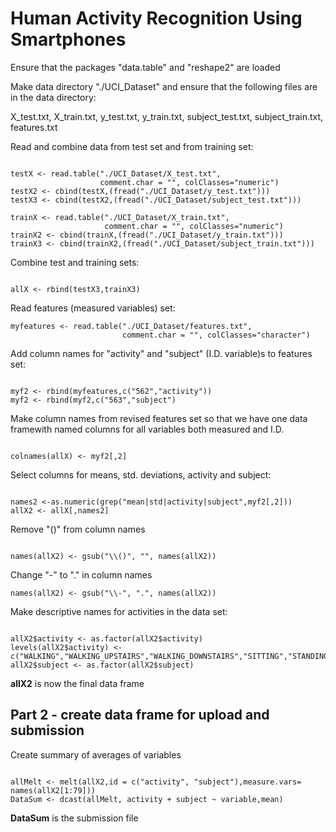
Human Activity Recognition Using Smartphones 
========================================================
Ensure that the packages "data.table" and "reshape2" are loaded

Make data directory "./UCI_Dataset" and ensure that the following files are in the data directory:

X_test.txt, X_train.txt, y_test.txt, y_train.txt, subject_test.txt, subject_train.txt, features.txt

Read and combine data from test set and from training set:

```{r}

testX <- read.table("./UCI_Dataset/X_test.txt",
                    comment.char = "", colClasses="numeric")
testX2 <- cbind(testX,(fread("./UCI_Dataset/y_test.txt")))
testX3 <- cbind(testX2,(fread("./UCI_Dataset/subject_test.txt")))

trainX <- read.table("./UCI_Dataset/X_train.txt",
                     comment.char = "", colClasses="numeric")
trainX2 <- cbind(trainX,(fread("./UCI_Dataset/y_train.txt")))
trainX3 <- cbind(trainX2,(fread("./UCI_Dataset/subject_train.txt")))

```
Combine test and training sets:

```{r}

allX <- rbind(testX3,trainX3)

```
Read features (measured variables) set:

```{r}
myfeatures <- read.table("./UCI_Dataset/features.txt",
                         comment.char = "", colClasses="character")
```                         
                         
Add column names for "activity" and "subject" (I.D. variable)s to features set:

```{r}

myf2 <- rbind(myfeatures,c("562","activity"))
myf2 <- rbind(myf2,c("563","subject")

```
Make column names from revised features set so that we have one 
data framewith named columns for all variables both measured and I.D.

```{r}

colnames(allX) <- myf2[,2]

```
Select columns for means, std. deviations, activity and subject:

```{r}

names2 <-as.numeric(grep("mean|std|activity|subject",myf2[,2]))
allX2 <- allX[,names2]

```
Remove "()" from column names
```{r}

names(allX2) <- gsub("\\()", "", names(allX2))

```
Change "-" to "." in column names

```{r}
names(allX2) <- gsub("\\-", ".", names(allX2))

```

 Make descriptive names for activities in the data set:
 
```{r}

allX2$activity <- as.factor(allX2$activity)
levels(allX2$activity) <- c("WALKING","WALKING_UPSTAIRS","WALKING_DOWNSTAIRS","SITTING","STANDING","LAYING")
allX2$subject <- as.factor(allX2$subject)
```
**allX2** is now the final data frame

Part 2 - create data frame for upload and submission
-----------------------------------------------------
Create summary of averages of variables

```{r}

allMelt <- melt(allX2,id = c("activity", "subject"),measure.vars= names(allX2[1:79]))
DataSum <- dcast(allMelt, activity + subject ~ variable,mean)

```
**DataSum** is the submission file
